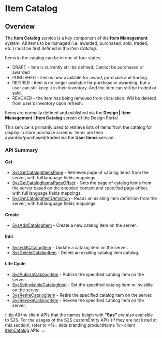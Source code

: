 # Item Catalog
## Overview

The **Item Catalog** service is a key component of the **Item Management** system.
All items to be managed (i.e. awarded, purchased, sold, traded, etc.) must be first defined in the *Item Catalog*.

Items in the catalog can be in one of four states:

* DRAFT - item is currently still be defined. Cannot be purchased or awarded
* PUBLISHED - item is now available for award, purchase and trading.
* RETIRED - item is no longer available for purchase or awarding, but a user can still keep it in their inventory. And the item can still be traded or sold.
* REVOKED - the item has being removed from circulation. Will be deleted from user's inventory upon refresh.

Items are normally defined and published via the **Design | Item Management | Item Catalog** screen of the Design Portal.

This service is primarily used to retrieve lists of items from the catalog for display in store purchase screens. Items are then awarded/purchased/traded via the **User Items** service.

### API Summary

#### Get
* [SysGetCatalogItemsPage](/api/s2s/itemcatalog/sysgetcatalogitemspage) - Retrieves page of catalog items from the server, with full language fields mappings.
* [SysGetCatalogItemsPageOffset](/api/s2s/itemcatalog/sysgetcatalogitemspageoffset) - Gets the page of catalog items from the server based on the encoded context and specified page offset, with full language fields mappings.
* [SysGetCatalogItemDefinition](/api/s2s/itemcatalog/sysgetcatalogitemdefinition) - Reads an existing item definition from the server, with full language fields mappings.

#### Create
* [SysAddCatalogItem](/api/s2s/itemcatalog/sysaddcatalogitem) - Create a new catalog item on the server.

#### Edit
* [SysEditCatalogItem](/api/s2s/itemcatalog/syseditcatalogitem) - Update a catalog item on the server.
* [SysDeleteCatalogItem](/api/capi/itemcatalog/sysdeletecatalogitem) - Delete an exsiting catalog item catalog.

#### Life Cycle
* [SysPublishCatalogItem](/api/s2s/itemcatalog/syspublishcatalogitem) - Publish the specified catalog item on the server.
* [SysSetInvisibleCatalogItem](/api/s2s/itemcatalog/syssetinvisiblecatalogitem) - Set the specified catalog item to invisible on the server.
* [SysRetireCatalogItem](/api/s2s/itemcatalog/sysretirecatalogitem) - Retire the specified catalog item on the server.
* [SysRevokeCatalogItem](/api/s2s/itemcatalog/sysrevokecatalogitem) - Revoke the specified catalog item on the server.

:::tip
All the client APIs that the names beigin with <strong>"Sys"</strong> <em>are</em> also available to S2S. 
For the usages of the S2S customEntity APIs (if they are not listed at this section),
refer to <%= data.branding.productName %> client [itemCatalog](/api/capi/itemcatalog) APIs.
:::

<DocCardList />